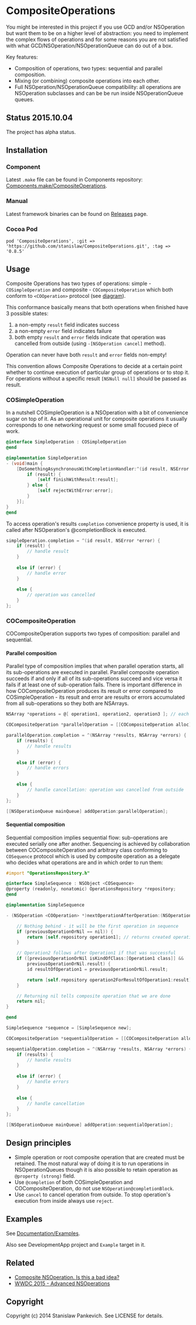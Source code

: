 # CompositeOperations 

You might be interested in this project if you use GCD and/or NSOperation but want them to be on a higher level of abstraction: you need to implement the complex flows of operations and for some reasons you are not satisfied with what GCD/NSOperation/NSOperationQueue can do out of a box.

Key features:
 
* Composition of operations, two types: sequential and parallel composition.
* Mixing (or combining) composite operations into each other.
* Full NSOperation/NSOperationQueue compatibility: all operations are NSOperation subclasses and can be be run inside NSOperationQueue queues.

<!-- [![Build Status](https://travis-ci.org/stanislaw/CompositeOperations.png?branch=master)](https://travis-ci.org/stanislaw/CompositeOperations) -->

## Status 2015.10.04

The project has alpha status. 

## Installation

### Component

Latest `.make` file can be found in Components repository: [Components.make/CompositeOperations](https://github.com/AlexDenisov/Components/tree/master/Components.make/CompositeOperations).

### Manual

Latest framework binaries can be found on [Releases](https://github.com/stanislaw/CompositeOperations/releases) page.

### Cocoa Pod

```
pod 'CompositeOperations', :git => 'https://github.com/stanislaw/CompositeOperations.git', :tag => '0.8.5'
```

## Usage

Composite Operations has two types of operations: simple - `COSimpleOperation` and composite - `COCompositeOperation` which both conform to `<COOperation>` protocol (see [diagram](CompositeOperations-Diagram.svg)). 

This conformance basically means that both operations when finished have 3 possible states: 

1. a non-empty `result` field indicates success
2. a non-empty `error` field indicates failure
3. both empty `result` and `error` fields indicate that operation was cancelled from outside (using `-[NSOperation cancel]` method).

Operation can never have both `result` and `error` fields non-empty!

This convention allows Composite Operations to decide at a certain point whether to continue execution of particular group of operations or to stop it. For operations without a specific result `[NSNull null]` should be passed as result.

### COSimpleOperation

In a nutshell COSimpleOperation is a NSOperation with a bit of convenience sugar on top of it. As an operational unit for composite operations it usually corresponds to one networking request or some small focused piece of work.

```objective-c
@interface SimpleOperation : COSimpleOperation
@end

@implementation SimpleOperation
- (void)main {
    [DoSomethingAsynchronousWithCompletionHandler:^(id result, NSError *error){
        if (result) {
            [self finishWithResult:result];
        } else {
            [self rejectWithError:error];
        }
    }];
}
@end
```

To access operation's results `completion` convenience property is used, it is called after NSOperation's @completionBlock is executed.

```objective-c
simpleOperation.completion = ^(id result, NSError *error) {
    if (result) {
        // handle result
    } 
    
    else if (error) {
        // handle error
    }
    
    else {
    	// operation was cancelled
    }
};
```

### COCompositeOperation

COCompositeOperation supports two types of composition: parallel and sequential.

#### Parallel composition

Parallel type of composition implies that when parallel operation starts, all its sub-operations are executed in parallel. Parallel composite operation succeeds if and only if all of its sub-operations succeed and vice versa it fails if at least one of sub-operation fails. There is important difference in how COCompositeOperation produces its result or error compared to COSimpleOperation - its result and error are results or errors accumulated from all sub-operations so they both are NSArrays.

```objective-c
NSArray *operations = @[ operation1, operation2, operation3 ]; // each operation is NSOperation <COOperation> *

COCompositeOperation *parallelOperation = [[COCompositeOperation alloc] initWithOperations:operations];

parallelOperation.completion = ^(NSArray *results, NSArray *errors) {
    if (results) {
        // handle results
    } 
    
    else if (error) {
        // handle errors
    }
    
    else {
        // handle cancellation: operation was cancelled from outside
    }
};

[[NSOperationQueue mainQueue] addOperation:parallelOperation];
```

#### Sequential composition

Sequential composition implies sequential flow: sub-operations are executed serially one after another. Sequencing is achieved by collaboration between COCompositeOperation and arbitrary class conforming to `COSequence` protocol which is used by composite operation as a delegate who decides what operations are and in which order to run them:

```objective-c
#import "OperationsRepository.h"

@interface SimpleSequence : NSObject <COSequence>
@property (readonly, nonatomic) OperationsRepository *repository;
@end

@implementation SimpleSequence

- (NSOperation <COOperation> *)nextOperationAfterOperation:(NSOperation <COOperation> *)previousOperationOrNil {

    // Nothing behind - it will be the first operation in sequence
    if (previousOperationOrNil == nil)) {
        return [self.repository operation1]; // returns created operation1
    }

    // Operation2 follows after Operation1 if that was successful
    if ([previousOperationOrNil isKindOfClass:[Operation1 class]] &&
        previousOperationOrNil.result) {
        id resultOfOperation1 = previousOperationOrNil.result;

        return [self.repository operation2ForResultOfOperation1:result]; // returns created operation2
    }

    // Returning nil tells composite operation that we are done
    return nil;
}

@end

SimpleSequence *sequence = [SimpleSequence new];

COCompositeOperation *sequentialOperation = [[COCompositeOperation alloc] initWithSequence:sequence];

sequentialOperation.completion = ^(NSArray *results, NSArray *errors) {
    if (results) {
        // handle results
    } 
    
    else if (error) {
        // handle errors
    }
    
    else {
        // handle cancellation    	
    }
};

[[NSOperationQueue mainQueue] addOperation:sequentialOperation];
```

## Design principles

- Simple operation or root composite operation that are created must be retained. The most natural way of doing it is to run operations in NSOperationQueues though it is also possible to retain operation as `@property (strong)` field.
- Use `@completion` of both COSimpleOperation and COCompositeOperation, do not use `NSOperation@completionBlock`.
- Use `cancel` to cancel operation from outside. To stop operation's execution from inside always use `reject`.

## Examples

See [Documentation/Examples](Documentation/Examples.md).

Also see DevelopmentApp project and `Example` target in it.

## Related

* [Composite NSOperation. Is this a bad idea?](http://stackoverflow.com/questions/4743953/composite-nsoperation-is-this-a-bad-idea)
* [WWDC 2015 - Advanced NSOperations](https://developer.apple.com/videos/play/wwdc2015-226/)

## Copyright

Copyright (c) 2014 Stanislaw Pankevich. See LICENSE for details.

